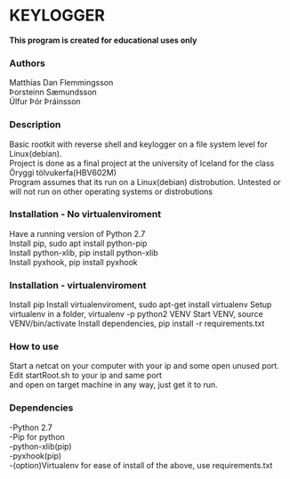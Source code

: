 <h1>KEYLOGGER</h1>
<strong>This program is created for educational uses only</strong>

<h3>Authors</h3>
Matthías Dan Flemmingsson<br>
Þorsteinn Sæmundsson<br>
Úlfur Þór Þráinsson

<h3>Description</h3>
Basic rootkit with reverse shell and keylogger on a file system level for Linux(debian).<br>
Project is done as a final project at the university of Iceland for the class Öryggi tölvukerfa(HBV602M)<br>
Program assumes that its run on a Linux(debian) distrobution. Untested or will not run on other operating systems or distrobutions<br>

<h3>Installation - No virtualenviroment</h3>
Have a running version of Python 2.7<br>
Install pip, sudo apt install python-pip<br>
Install python-xlib, pip install python-xlib<br>
Install pyxhook, pip install pyxhook<br>

<h3>Installation - virtualenviroment</h3>
Install pip
Install virtualenviroment, sudo apt-get install virtualenv
Setup virtualenv in a folder, virtualenv -p python2 VENV
Start VENV, source VENV/bin/activate
Install dependencies, pip install -r requirements.txt

<h3>How to use</h3>
Start a netcat on your computer with your ip and some open unused port. Edit startRoot.sh to your ip and same port<br>
and open on target machine in any way, just get it to run.<br>

<h3>Dependencies</h3>
-Python 2.7<br>
-Pip for python<br>
-python-xlib(pip)<br>
-pyxhook(pip)<br>
-(option)Virtualenv for ease of install of the above, use requirements.txt
